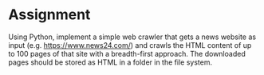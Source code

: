 # Assignment

Using Python, implement a simple web crawler that gets a news website as input (e.g. 
https://www.news24.com/) and crawls the HTML content of up to 100 pages of that site with a 
breadth-first approach. The downloaded pages should be stored as HTML in a folder in the file 
system.
